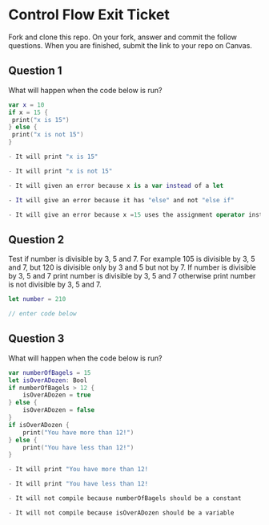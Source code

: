 # Control Flow Exit Ticket

Fork and clone this repo. On your fork, answer and commit the follow questions. When you are finished, submit the link to your repo on Canvas.

## Question 1

What will happen when the code below is run?

```swift
var x = 10
if x = 15 {
 print("x is 15")
} else {
 print("x is not 15")
}

- It will print "x is 15"

- It will print "x is not 15"

- It will given an error because x is a var instead of a let

- It will give an error because it has "else" and not "else if"

- It will give an error because x =15 uses the assignment operator instead of the comparison operator

```

## Question 2

Test if number is divisible by 3, 5 and 7. For example 105 is divisible by 3, 5 and 7, but 120 is divisible only by 3 and 5 but not by 7. If number is divisible by 3, 5 and 7 print number is divisible by 3, 5 and 7 otherwise print number is not divisible by 3, 5 and 7.

```swift
let number = 210

// enter code below
```

## Question 3

What will happen when the code below is run?

```swift
var numberOfBagels = 15
let isOverADozen: Bool
if numberOfBagels > 12 {
    isOverADozen = true
} else {
    isOverADozen = false
}
if isOverADozen {
    print("You have more than 12!")
} else {
    print("You have less than 12!")
}

- It will print "You have more than 12!

- It will print "You have less than 12!

- It will not compile because numberOfBagels should be a constant

- It will not compile because isOverADozen should be a variable
```
